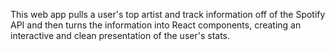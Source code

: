 This web app pulls a user's top artist and track information off of the Spotify API and then turns the information into React components, creating an interactive and clean presentation of the user's stats.
